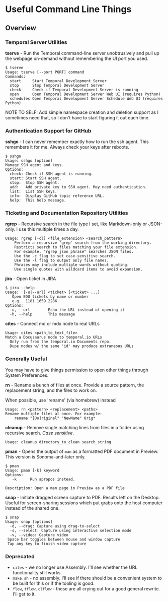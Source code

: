 # Useful Command Line Things 

## Overview

### Temporal Server Utilities

**tserve** - Run the Temporal command-line server unobtrusively and pull up the webpage on-demand without remembering the UI port you used.

```
$ tserve
Usage: tserve [--port PORT] command
Commands:
  start     Start Temporal Development Server
  stop      Stop Temporal Development Server
  check     Check if Temporal Development Server is running
  open      Open Temporal Development Server Web UI (requires Python)
  schedules Open Temporal Development Server Schedule Web UI (requires Python)
```

NOTE TO SELF: Add simple namespace creation and deletion support as I sometimes need that, so I don't have to start figuring it out each time.

### Authentication Support for GitHub

**sshgo** - I can never remember exactly how to run the ssh agent. This remembers it for me. Always check your keys after reboots.

```
$ sshgo
Usage: sshgo [option]
Manage SSH agent and keys.
Options:
  check: Check if SSH agent is running.
  start: Start SSH agent.
  stop:  Stop SSH agent.
  add:   Add private key to SSH agent. May need authentication.
  list:  List SSH keys.
  info:  Display GitHub topic reference URL.
  help:  This help message.
```

### Ticketing and Documentation Repository Utilities

**rgrep** - Recursive search in the file type I set, like Markdown-only or JSON-only. I use this multiple times a day.

```
Usage: rgrep [-cl] <file_extension> <search_pattern>
    Perform a recursive 'grep' search from the working directory.
    Restricts search to files matching your file extension.
    For example, "rgrep json phrase" searches JSON files.
    Use the -c flag to set case-sensitive search.
    Use the -l flag to output only file names.
    Phrases may include multiple words without quoting.
    Use single quotes with wildcard items to avoid expansion.
```

**jira** - Open ticket in JIRA

```
$ jira --help
Usage:  [-u|--url] <ticket> [<ticket> ...]
   Open EDU tickets by name or number
   e.g.  1181 1659 2286
Options:
  -u, --url        Echo the URL instead of opening it
  -h, --help       This message
```

**cites** - Connect md or mdx node to real URLs

```
Usage: cites <path_to_text_file>
Match a Docusaurus node to temporal.io URLs
  Only run from the temporal.io Documents repo.
  Dupe nodes w/ the same 'id' may produce extraneous URLs
```

### Generally Useful

You may have to give things permission to open other things through System Preferences.

**rn** - Rename a bunch of files at once. Provide a source pattern, the replacement string, and the files to work on.

When possible, use 'rename' (via homebrew) instead

```
Usage: rn <pattern> <replacement> <paths>
Rename multiple files at once. For example:
    rename "[Oo]riginal" "NewName" Orig*
```

**cleanup** - Remove single matching lines from files in a folder using recursive search. _Case sensitive_.

```
Usage: cleanup directory_to_clean search_string
```

**pman** - Opens the output of `man` as a formatted PDF document in Preview. This version is Sonoma-and-later only.

```
$ pman
Usage: pman [-k] keyword
Options:
   -k      Run apropos instead.

Description: Open a man page in Preview as a PDF file
```

**snap** - Initiate dragged screen capture to PDF. Results left on the Desktop. Useful for screen-sharing sessions which put grabs onto the host computer instead of the shared one.

```
$ snap
Usage: snap [options]
  -d, --drag: Capture using drag-to-select
  -s, --select: Capture using interactive selection mode
  -v, --video: Capture video
 Space bar toggles between mouse and window capture
 Tap any key to finish video capture
```

### Deprecated

- `cites` - we no longer use Assembly. I'll see whether the URL functionality still works.
- `make.sh` - no assembly. I'll see if there should be a convenient system to be built for this or if the tooling is good.
- `flow`, `tflow`, `clflow` - these are all crying out for a good general rewrite. I'll get to it.